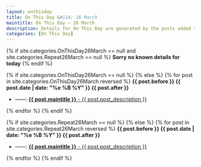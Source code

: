 ```yaml
---
layout: onthisday
title: On This Day &#124; 26 March
maintitle: On This Day — 26 March
description: Details for On This Day are genarated by the posts added to the website so the content is subject to changes/updates over time.
categories: [On This Day]
---
```


{% if site.categories.OnThisDay26March == null and site.categories.Repeat26March == null %}
<strong>Sorry no known details for today</strong>
{% endif %}

{% if site.categories.OnThisDay26March == null %}
{% else %}
{% for post in site.categories.OnThisDay26March reversed %}
<strong>{{ post.before }} {{ post.date | date: "%e %B %Y" }} {{ post.after }}</strong>
<ul>
<li> ——: <a href="{{ post.url }}"><strong>{{ post.maintitle }}</strong> - {{ post.post_description }}</a></li>
</ul>
{% endfor %}
{% endif %}

{% if site.categories.Repeat26March == null %}
{% else %}
{% for post in site.categories.Repeat26March reversed %}
<strong>{{ post.before }} {{ post.date | date: "%e %B %Y" }} {{ post.after }}</strong>
<ul>
<li> ——: <a href="{{ post.url }}"><strong>{{ post.maintitle }}</strong> - {{ post.post_description }}</a></li>
</ul>
{% endfor %}
{% endif %}
